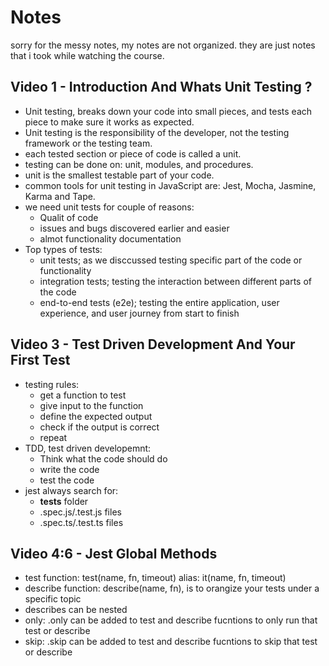 # Notes

sorry for the messy notes, my notes are not organized. they are just notes that i took while watching the course.

## Video 1 - Introduction And Whats Unit Testing ?

- Unit testing, breaks down your code into small pieces, and tests each piece to make sure it works as expected.
- Unit testing is the responsibility of the developer, not the testing framework or the testing team.
- each tested section or piece of code is called a unit.
- testing can be done on: unit, modules, and procedures.
- unit is the smallest testable part of your code.
- common tools for unit testing in JavaScript are: Jest, Mocha, Jasmine, Karma and Tape.
- we need unit tests for couple of reasons:
  - Qualit of code
  - issues and bugs discovered earlier and easier
  - almot functionality documentation
- Top types of tests:
  - unit tests; as we disccussed testing specific part of the code or functionality
  - integration tests; testing the interaction between different parts of the code
  - end-to-end tests (e2e); testing the entire application, user experience, and user journey from start to finish

## Video 3 - Test Driven Development And Your First Test

- testing rules:
  - get a function to test
  - give input to the function
  - define the expected output
  - check if the output is correct
  - repeat
- TDD, test driven developemnt:
  - Think what the code should do
  - write the code
  - test the code
- jest always search for:
  - __tests__ folder
  - .spec.js/.test.js files
  - .spec.ts/.test.ts files


## Video 4:6 -  Jest Global Methods

- test function: test(name, fn, timeout) alias: it(name, fn, timeout)
- describe function: describe(name, fn), is to orangize your tests under a specific topic
- describes can be nested
- only: .only can be added to test and describe fucntions to only run that test or describe
- skip: .skip can be added to test and describe fucntions to skip that test or describe
